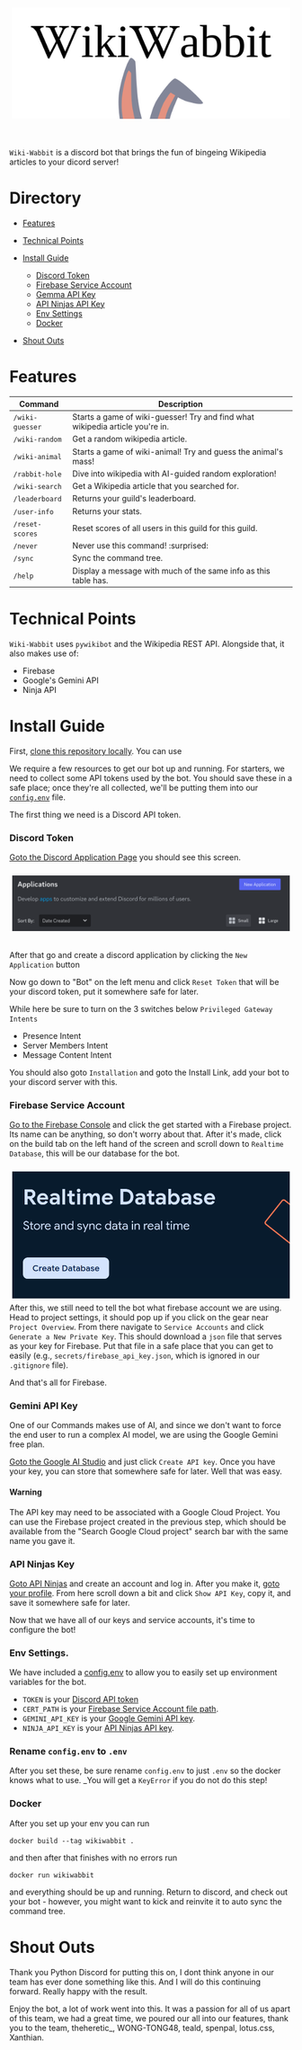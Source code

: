 <!-- Banner -->
<figure style="margin: auto; max-height: 200px; padding: 10px 5px 20px 5px;">
   <picture>
      <source media="(prefers-color-scheme: dark)" srcset="docs/assets/Logo/banner_1_no_background_dark_mode.png">
      <img src="docs/assets/Logo/banner_1_no_background.png" align="center">
   </picture>
</figure>

<br>

`Wiki-Wabbit` is a discord bot that brings the fun of bingeing Wikipedia articles to your dicord server!

# Directory

+ [Features](#Features)
+ [Technical Points](#Technical-Points)
+ [Install Guide](#Install-Guide)
  + [Discord Token](#Discord-Token)
  + [Firebase Service Account](#Firebase-Service-Account)
  + [Gemma API Key](#Gemma-API-Key)
  + [API Ninjas API Key](#API-Ninjas-Key)
  + [Env Settings](#Env-Settings)
  + [Docker](#Docker)

+ [Shout Outs](#Shout-Outs)

# Features

| Command         | Description                                                                |
|-----------------|----------------------------------------------------------------------------|
| `/wiki-guesser` | Starts a game of wiki-guesser! Try and find what wikipedia article you're in. |
| `/wiki-random`  | Get a random wikipedia article.                                            |
| `/wiki-animal`  | Starts a game of wiki-animal! Try and guess the animal's mass!             |
| `/rabbit-hole`  | Dive into wikipedia with AI-guided random exploration!                     |
| `/wiki-search`  | Get a Wikipedia article that you searched for.                             |
| `/leaderboard`  | Returns your guild's leaderboard.                                          |
| `/user-info`    | Returns your stats.                                                        |
| `/reset-scores` | Reset scores of all users in this guild for this guild.                    |
| `/never`        | Never use this command! :surprised:                                        |
| `/sync`         | Sync the command tree.                                                     |
| `/help`         | Display a message with much of the same info as this table has.            |


# Technical Points

<!-- Any interesting technical points you'd like to include go below here. -->

`Wiki-Wabbit` uses `pywikibot` and the Wikipedia REST API. Alongside that, it also makes use of:

+ Firebase
+ Google's Gemini API
+ Ninja API

# Install Guide

[github_install_link]: https://docs.github.com/en/repositories/creating-and-managing-repositories/cloning-a-repository

First, [clone this repository locally][github_install_link]. You can use

We require a few resources to get our bot up and running. For starters, we need
to collect some API tokens used by the bot. You should save these in a safe
place; once they're all collected, we'll be putting them into our
[`config.env`](config.env) file.

The first thing we need is a Discord API token.

### Discord Token
<!-- Install guide. -->
[Goto the Discord Application Page](https://discord.com/developers/applications) you should see this screen.
<figure style="margin: auto; max-height: 200px; padding: 10px 5px 20px 5px;">
   <picture>
      <img src="docs/assets/discord_application_page.png" align="center">
   </picture>
</figure>

After that go and create a discord application by clicking the `New Application` button

Now go down to "Bot" on the left menu and click `Reset Token` that will be your
discord token, put it somewhere safe for later.

While here be sure to turn on the 3 switches below `Privileged Gateway Intents`
 + Presence Intent
 + Server Members Intent
 + Message Content Intent

You should also goto `Installation` and goto the Install Link, add your bot to your discord server with this.

### Firebase Service Account

[Go to the Firebase Console](https://console.firebase.google.com/) and click the get started with a Firebase project.
Its name can be anything, so don't worry about that.
After it's made, click on the build tab on the left hand of the screen and scroll down to `Realtime Database`, this will be our database for the bot.
<figure style="margin: auto; max-height: 200px; padding: 10px 5px 20px 5px;">
   <picture>
      <img src="docs/assets/realtime_create.png" align="center">
   </picture>
</figure>

After this, we still need to tell the bot what firebase account we are using.
Head to project settings, it should pop up if you click on the gear near
`Project Overview`.  From there navigate to `Service Accounts` and click
`Generate a New Private Key`. This should download a `json` file that serves as
your key for Firebase. Put that file in a safe place that you can get to easily
(e.g., `secrets/firebase_api_key.json`, which is ignored in our `.gitignore`
file).

And that's all for Firebase.

### Gemini API Key
One of our Commands makes use of AI, and since we don't want to force the end user to run a complex AI model, we are using the Google Gemini free plan.

[Goto the Google AI Studio](https://aistudio.google.com/app/apikey) and just click `Create API key`.
Once you have your key, you can store that somewhere safe for later.
Well that was easy.

#### Warning

The API key may need to be associated with a Google Cloud Project. You can use
the Firebase project created in the previous step, which should be available
from the "Search Google Cloud project" search bar with the same name you gave
it.

### API Ninjas Key
[Goto API Ninjas](https://api-ninjas.com/) and create an account and log in. After you make it, [goto your profile](https://api-ninjas.com/profile).
From here scroll down a bit and click `Show API Key`, copy it, and save it somewhere safe for later.

Now that we have all of our keys and service accounts, it's time to configure the bot!

### Env Settings.
We have included a [config.env](config.env) to allow you to easily set up environment variables for the bot.
+ `TOKEN` is your [Discord API token](###discord-token)
+ `CERT_PATH` is your [Firebase Service Account file path](###firebase-service-account).
+ `GEMINI_API_KEY` is your [Google Gemini API key](###gemini-api-key).
+ `NINJA_API_KEY` is your [API Ninjas API key](###api-ninjas-key).


### Rename `config.env` to `.env`

After you set these, be sure rename `config.env` to just `.env` so the docker knows what to use. _You will get a `KeyError` if you do not do this step!

### Docker
After you set up your env you can run
```
docker build --tag wikiwabbit .
```
and then after that finishes with no errors run
```
docker run wikiwabbit
```
and everything should be up and running. Return to discord, and check out your bot - however, you might want to kick and reinvite it to auto sync the command tree.

# Shout Outs

Thank you Python Discord for putting this on, I dont think anyone in our team has ever done something like this. And I will do this continuing forward. Really happy with the result.

Enjoy the bot, a lot of work went into this. It was a passion for all of us apart of this team, we had a great time, we poured our all into our features, thank you to the team, theheretic_, WONG-TONG48, teald, spenpal, lotus.css, Xanthian.

